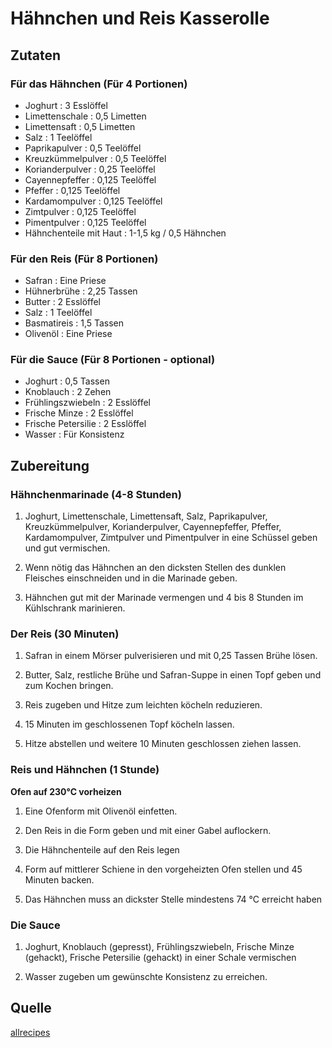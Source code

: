 # Hähnchen und Reis Kasserolle

## Zutaten

### Für das Hähnchen (Für 4 Portionen)

+ Joghurt : 3 Esslöffel
+ Limettenschale : 0,5 Limetten
+ Limettensaft : 0,5 Limetten
+ Salz : 1 Teelöffel
+ Paprikapulver : 0,5 Teelöffel
+ Kreuzkümmelpulver : 0,5 Teelöffel
+ Korianderpulver : 0,25 Teelöffel
+ Cayennepfeffer : 0,125 Teelöffel
+ Pfeffer : 0,125 Teelöffel
+ Kardamompulver : 0,125 Teelöffel
+ Zimtpulver : 0,125 Teelöffel
+ Pimentpulver : 0,125 Teelöffel
+ Hähnchenteile mit Haut : 1-1,5 kg / 0,5 Hähnchen

### Für den Reis (Für 8 Portionen)

+ Safran : Eine Priese
+ Hühnerbrühe : 2,25 Tassen
+ Butter : 2 Esslöffel
+ Salz : 1 Teelöffel
+ Basmatireis : 1,5 Tassen
+ Olivenöl : Eine Priese

### Für die Sauce (Für 8 Portionen - optional)

+ Joghurt : 0,5 Tassen
+ Knoblauch : 2 Zehen
+ Frühlingszwiebeln : 2 Esslöffel
+ Frische Minze : 2 Esslöffel
+ Frische Petersilie : 2 Esslöffel
+ Wasser : Für Konsistenz

## Zubereitung

### Hähnchenmarinade (4-8 Stunden)

1. Joghurt, Limettenschale, Limettensaft, Salz, Paprikapulver,
   Kreuzkümmelpulver, Korianderpulver, Cayennepfeffer, Pfeffer, Kardamompulver,
   Zimtpulver und Pimentpulver in eine Schüssel geben und gut vermischen.

2. Wenn nötig das Hähnchen an den dicksten Stellen des dunklen Fleisches
   einschneiden und in die Marinade geben.

3. Hähnchen gut mit der Marinade vermengen und 4 bis 8 Stunden im Kühlschrank
   marinieren.

### Der Reis (30 Minuten)

1. Safran in einem Mörser pulverisieren und mit 0,25 Tassen Brühe lösen.

2. Butter, Salz, restliche Brühe und Safran-Suppe in einen Topf geben und zum
   Kochen bringen.

3. Reis zugeben und Hitze zum leichten köcheln reduzieren.

4. 15 Minuten im geschlossenen Topf köcheln lassen.

5. Hitze abstellen und weitere 10 Minuten geschlossen ziehen lassen.

### Reis und Hähnchen (1 Stunde)

**Ofen auf 230°C vorheizen**

1. Eine Ofenform mit Olivenöl einfetten.

2. Den Reis in die Form geben und mit einer Gabel auflockern.

3. Die Hähnchenteile auf den Reis legen

4. Form auf mittlerer Schiene in den vorgeheizten Ofen stellen und 45 Minuten
   backen.

5. Das Hähnchen muss an dickster Stelle mindestens 74 °C erreicht haben

### Die Sauce

1. Joghurt, Knoblauch (gepresst), Frühlingszwiebeln, Frische Minze (gehackt),
   Frische Petersilie (gehackt) in einer Schale vermischen

2. Wasser zugeben um gewünschte Konsistenz zu erreichen.

## Quelle

[allrecipes](https://www.allrecipes.com/recipe/283422/exotic-chicken-and-rice-casserole/)
